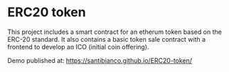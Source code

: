 # ERC20 token
This project includes a smart contract for an etherum token based on the ERC-20 standard. It also contains a basic token sale contract with a frontend to develop an ICO (initial coin offering).

Demo published at: https://santibianco.github.io/ERC20-token/
